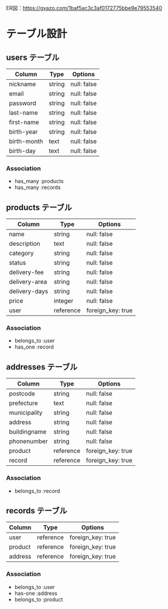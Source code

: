 ER図：https://gyazo.com/1baf5ac3c3af0172775bbe9e79553540

# テーブル設計

## users テーブル

| Column      | Type   | Options     |
| ----------- | ------ | ----------- |
| nickname    | string | null: false |
| email       | string | null: false |
| password    | string | null: false |
| last-name   | string | null: false |
| first-name  | string | null: false |
| birth-year  | string | null: false |
| birth-month | text   | null: false |
| birth-day   | text   | null: false |

### Association

- has_many :products
- has_many :records



## products テーブル

| Column         | Type      | Options           |
| -------------- | --------- | ----------------- |
| name           | string    | null: false       |
| description    | text      | null: false       |
| category       | string    | null: false       |
| status         | string    | null: false       |
| delivery-fee   | string    | null: false       |
| delivery-area  | string    | null: false       |
| delivery-days  | string    | null: false       |
| price          | integer   | null: false       |
| user           | reference | foreign_key: true |

### Association

- belongs_to :user
- has_one :record



## addresses テーブル

| Column       | Type      | Options           |
| ------------ | --------- | ----------------- |
| postcode     | string    | null: false       |
| prefecture   | text      | null: false       |
| municipality | string    | null: false       |
| address      | string    | null: false       |
| buildingname | string    | null: false       |
| phonenumber  | string    | null: false       |
| product      | reference | foreign_key: true |
| record       | reference | foreign_key: true |

### Association

- belongs_to :record



## records テーブル

| Column   | Type        | Options           |
| -------- | ----------- | ----------------- |
| user     | reference   | foreign_key: true |
| product  | reference   | foreign_key: true |
| address  | reference   | foreign_key: true |

### Association

- belongs_to :user
- has-one :address
- belongs_to :product